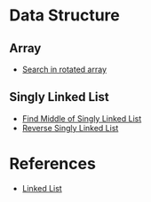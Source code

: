 # Data Structure

## Array
- [Search in rotated array](#)

## Singly Linked List
- [Find Middle of Singly Linked List](https://github.com/AtulDwivedi/java-in-depth/blob/d54c297306dadb60fa108990b04cacf4fb4e80b7/data-structure/src/main/java/com/atuldwivedi/jid/ds/linkedlist/LinkedList.java#L161)
- [Reverse Singly Linked List](https://github.com/AtulDwivedi/java-in-depth/blob/bbcc269739cef982b3fe63f1cfbb83337eb77bb1/data-structure/src/main/java/com/atuldwivedi/jid/ds/linkedlist/LinkedList.java#L174)

# References
- [Linked List](https://www.geeksforgeeks.org/data-structures/linked-list/)
